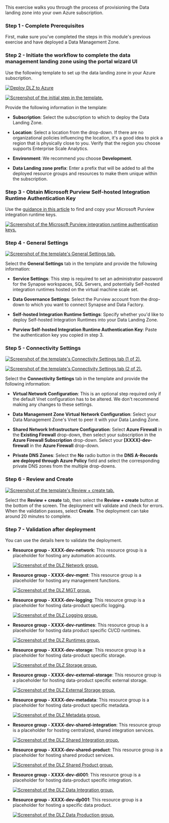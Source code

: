 This exercise walks you through the process of provisioning the Data landing zone into your own Azure subscription.

### Step 1 - Complete Prerequisites

First, make sure you've completed the steps in this module's previous exercise and have deployed a  Data Management Zone.

### Step 2 - Initiate the workflow to complete the data management landing zone using the portal wizard UI

Use the following template to set up the data landing zone in your Azure subscription.

<a href="https://portal.azure.com/#blade/Microsoft_Azure_CreateUIDef/CustomDeploymentBlade/uri/https%3A%2F%2Fraw.githubusercontent.com%2FAzure%2Fdata-landing-zone%2Fmain%2Finfra%2Fmain.json/uiFormDefinitionUri/https%3A%2F%2Fraw.githubusercontent.com%2FAzure%2Fdata-landing-zone%2Fmain%2Fdocs%2Freference%2Fportal.dataLandingZone.json"> ![Deploy DLZ to Azure](../media/deploy-to-azure.svg) </a>

[![Screenshot of the initial step in the template.](../media/data-landing-zone-creation-1.png)](../media/data-landing-zone-creation-1.png)

Provide the following information in the template:

- **Subscription**: Select the subscription to which to deploy the Data Landing Zone.

- **Location**: Select a location from the drop-down. If there are no organizational policies influencing the location, it's a good idea to pick a region that is physically close to you. Verify that the region you choose supports Enterprise Scale Analytics.

- **Environment**: We recommend you choose **Development**.

- **Data Landing zone prefix**: Enter a prefix that will be added to all the deployed resource groups and resources to make them unique within the subscription.

### Step 3 - Obtain Microsoft Purview Self-hosted Integration Runtime Authentication Key

Use the [guidance in this article](/purview/manage-integration-runtimes) to find and copy your Microsoft Purview integration runtime keys.

[![Screenshot of the Microsoft Purview integration runtime authentication keys.](../media/integration-runtime-settings-auth-key.png)](../media/integration-runtime-settings-auth-key.png)

### Step 4 - General Settings

[![Screenshot of the template's General Settings tab.](../media/data-landing-zone-creation-2.png)](../media/data-landing-zone-creation-2.png)

Select the **General Settings** tab in the template and provide the following information:

- **Service Settings**: This step is required to set an administrator password for the Synapse workspaces, SQL Servers, and potentially Self-hosted integration runtimes hosted on the virtual machine scale set.

- **Data Governance Settings**: Select the Purview account from the drop-down to which you want to connect Synapse and Data Factory.

- **Self-hosted Integration Runtime Settings**: Specify whether you'd like to deploy Self-hosted Integration Runtimes into your Data Landing Zone.

- **Purview Self-hosted Integration Runtime Authentication Key**: Paste the authentication key you copied in step 3.

### Step 5 - Connectivity Settings

[![Screenshot of the template's Connectivity Settings tab (1 of 2).](../media/data-landing-zone-creation-3.png)](../media/data-landing-zone-creation-3.png)

[![Screenshot of the template's Connectivity Settings tab (2 of 2).](../media/data-landing-zone-creation-4.png)](../media/data-landing-zone-creation-4.png)

Select the **Connectivity Settings** tab in the template and provide the following information:

- **Virtual Network Configuration**: This is an optional step required only if the default Vnet configuration has to be altered. We don't recommend making any changes to these settings.

- **Data Management Zone Virtual Network Configuration**: Select your Data Management Zone's Vnet to peer it with your Data Landing Zone.

- **Shared Network Infrastructure Configuration**: Select **Azure Firewall** in the **Existing Firewall** drop-down, then select your subscription in the **Azure Firewall Subscription** drop-down. Select your **[XXXX]-dev-firewall** in the **Azure Firewall** drop-down.

- **Private DNS Zones**: Select the **No** radio button in the **DNS A-Records are deployed through Azure Policy** field and select the corresponding private DNS zones from the multiple drop-downs.

### Step 6 - Review and Create

[![Screenshot of the template's Review + create tab.](../media/data-landing-zone-deployment-create.png)](../media/data-landing-zone-deployment-create.png)

Select the **Review + create** tab, then select the **Review + create** button at the bottom of the screen. The deployment will validate and check for errors. When the validation passes, select **Create**. The deployment can take around 20 minutes to complete.

### Step 7 - Validation after deployment

You can use the details here to validate the deployment.

- **Resource group - XXXX-dev-network**: This resource group is a placeholder for hosting any automation accounts.

    [![Screenshot of the DLZ Network group.](../media/data-landing-zone-network-validation.png)](../media/data-landing-zone-network-validation.png)

- **Resource group - XXXX-dev-mgmt**: This resource group is a placeholder for hosting any management functions.

    [![Screenshot of the DLZ MGT group.](../media/data-landing-zone-mgmt-validation.png)](../media/data-landing-zone-mgmt-validation.png)

- **Resource group - XXXX-dev-logging**: This resource group is a placeholder for hosting data-product specific logging.

    [![Screenshot of the DLZ Logging group.](../media/data-landing-zone-logging-validation.png)](../media/data-landing-zone-logging-validation.png)

- **Resource group - XXXX-dev-runtimes**: This resource group is a placeholder for hosting data product specific CI/CD runtimes.

    [![Screenshot of the DLZ Runtimes group.](../media/data-landing-zone-runtimes-validation.png)](../media/data-landing-zone-runtimes-validation.png)

- **Resource group - XXXX-dev-storage**: This resource group is a placeholder for hosting data-product specific storage.

    [![Screenshot of the DLZ Storage group.](../media/data-landing-zone-storage-validation.png)](../media/data-landing-zone-storage-validation.png)

- **Resource group - XXXX-dev-external-storage**: This resource group is a placeholder for hosting data-product specific external storage.

    [![Screenshot of the DLZ External Storage group.](../media/data-landing-zone-external-storage-validation.png)](../media/data-landing-zone-external-storage-validation.png)

- **Resource group - XXXX-dev-metadata**: This resource group is a placeholder for hosting data-product specific metadata.

    [![Screenshot of the DLZ Metadata group.](../media/data-landing-zone-metadata-validation.png)](../media/data-landing-zone-metadata-validation.png)

- **Resource group - XXXX-dev-shared-integration**: This resource group is a placeholder for hosting centralized, shared integration services.

    [![Screenshot of the DLZ Shared Integration group.](../media/data-landing-zone-shared-integration-validation.png)](../media/data-landing-zone-shared-integration-validation.png)

- **Resource group - XXXX-dev-shared-product**: This resource group is a placeholder for hosting shared product services.

    [![Screenshot of the DLZ Shared Product group.](../media/data-landing-zone-shared-product-validation.png)](../media/data-landing-zone-shared-product-validation.png)

- **Resource group - XXXX-dev-di001**: This resource group is a placeholder for hosting data-product specific integration.

    [![Screenshot of the DLZ Data Integration group.](../media/data-landing-zone-data-integration-validation.png)](../media/data-landing-zone-data-integration-validation.png)

- **Resource group - XXXX-dev-dp001**: This resource group is a placeholder for hosting a specific data product.

    [![Screenshot of the DLZ Data Production group.](../media/data-landing-zone-data-product-validation.png)](../media/data-landing-zone-data-product-validation.png)
